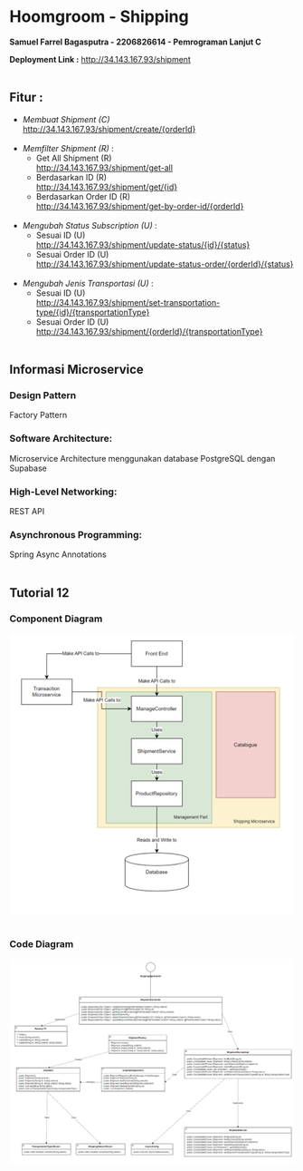 # Hoomgroom - Shipping
**Samuel Farrel Bagasputra - 2206826614 - Pemrograman Lanjut C**
<br>

**Deployment Link :** http://34.143.167.93/shipment
<br><br>

## Fitur :

- _Membuat Shipment (C)_<br>
  http://34.143.167.93/shipment/create/{orderId}<br><br>
- _Memfilter Shipment (R)_ : 
  - Get All Shipment (R)<br>
    http://34.143.167.93/shipment/get-all
  - Berdasarkan ID (R)<br>
    http://34.143.167.93/shipment/get/{id}
  - Berdasarkan Order ID (R)<br>
    http://34.143.167.93/shipment/get-by-order-id/{orderId}<br><br>
- _Mengubah Status Subscription (U)_ :
  - Sesuai ID (U)<br>
    http://34.143.167.93/shipment/update-status/{id}/{status}
  - Sesuai Order ID (U)<br>
    http://34.143.167.93/shipment/update-status-order/{orderId}/{status}<br><br>
- _Mengubah Jenis Transportasi (U)_ :
  - Sesuai ID (U)<br>
    http://34.143.167.93/shipment/set-transportation-type/{id}/{transportationType}<br>
  - Sesuai Order ID (U)<br>
    http://34.143.167.93/shipment/{orderId}/{transportationType}<br><br>

## Informasi Microservice
### Design Pattern
Factory Pattern
<br>

### Software Architecture:
Microservice Architecture menggunakan database PostgreSQL dengan Supabase
<br>

### High-Level Networking:
REST API
<br>

### Asynchronous Programming:
Spring Async Annotations<br><br>

## Tutorial 12
### Component Diagram
<img src="images/component diagram.png"><br><br>

### Code Diagram
<img src="images/code diagram.png"><br><br>
